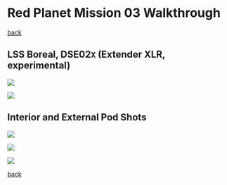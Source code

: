 # Red Planet Mission 03 Walkthrough

[back](../README.md)

## LSS Boreal, DSE02`X` (Extender XLR, experimental)
![](extender-xlr-sfg-final_1.png)

![](extender-xlr-sfg-final_2.png)

## Interior and External Pod Shots
![](extender-xlr-sfg-interior.png)

![](extender-xlr-sfg-rhs.png)

![](extender-xlr-sfg-lhs.png)


[back](../README.md)
